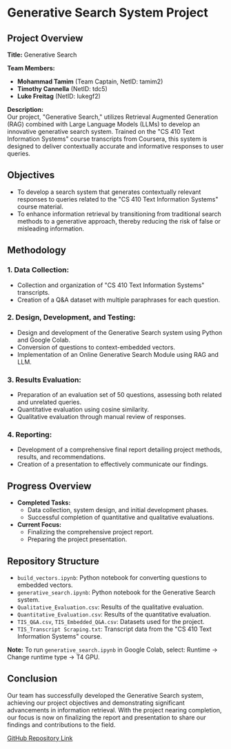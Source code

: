 # Generative Search System Project

## Project Overview

**Title:** Generative Search

**Team Members:**
- **Mohammad Tamim** (Team Captain, NetID: tamim2)
- **Timothy Cannella** (NetID: tdc5)
- **Luke Freitag** (NetID: lukegf2)

**Description:**  
Our project, "Generative Search," utilizes Retrieval Augmented Generation (RAG) combined with Large Language Models (LLMs) to develop an innovative generative search system. Trained on the "CS 410 Text Information Systems" course transcripts from Coursera, this system is designed to deliver contextually accurate and informative responses to user queries.

## Objectives

- To develop a search system that generates contextually relevant responses to queries related to the "CS 410 Text Information Systems" course material.
- To enhance information retrieval by transitioning from traditional search methods to a generative approach, thereby reducing the risk of false or misleading information.

## Methodology

### 1. Data Collection:
   - Collection and organization of "CS 410 Text Information Systems" transcripts.
   - Creation of a Q&A dataset with multiple paraphrases for each question.

### 2. Design, Development, and Testing:
   - Design and development of the Generative Search system using Python and Google Colab.
   - Conversion of questions to context-embedded vectors.
   - Implementation of an Online Generative Search Module using RAG and LLM.

### 3. Results Evaluation:
   - Preparation of an evaluation set of 50 questions, assessing both related and unrelated queries.
   - Quantitative evaluation using cosine similarity.
   - Qualitative evaluation through manual review of responses.

### 4. Reporting:
   - Development of a comprehensive final report detailing project methods, results, and recommendations.
   - Creation of a presentation to effectively communicate our findings.

## Progress Overview

- **Completed Tasks:**
  - Data collection, system design, and initial development phases.
  - Successful completion of quantitative and qualitative evaluations.
- **Current Focus:**
  - Finalizing the comprehensive project report.
  - Preparing the project presentation.

## Repository Structure

- `build_vectors.ipynb`: Python notebook for converting questions to embedded vectors.
- `generative_search.ipynb`: Python notebook for the Generative Search system.
- `Qualitative_Evaluation.csv`: Results of the qualitative evaluation.
- `Quantitative_Evaluation.csv`: Results of the quantitative evaluation.
- `TIS_Q&A.csv`, `TIS_Embedded_Q&A.csv`: Datasets used for the project.
- `TIS_Transcript Scraping.txt`: Transcript data from the "CS 410 Text Information Systems" course.

**Note:** To run `generative_search.ipynb` in Google Colab, select: Runtime -> Change runtime type -> T4 GPU.

## Conclusion

Our team has successfully developed the Generative Search system, achieving our project objectives and demonstrating significant advancements in information retrieval. With the project nearing completion, our focus is now on finalizing the report and presentation to share our findings and contributions to the field.

[GitHub Repository Link](https://github.com/tamimuiuc/CourseProject)
